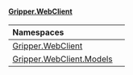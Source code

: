 #### [Gripper.WebClient](index 'index')

| Namespaces | |
| :--- | :--- |
| [Gripper.WebClient](Gripper_WebClient 'Gripper.WebClient') |  |
| [Gripper.WebClient.Models](Gripper_WebClient_Models 'Gripper.WebClient.Models') |  |
